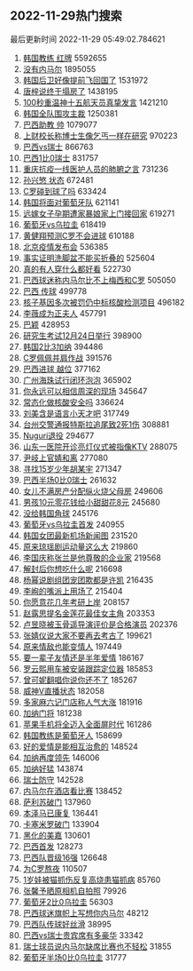 ## 2022-11-29热门搜索 
最后更新时间 2022-11-29 05:49:02.784621 
1. [韩国教练 红牌](https://s.weibo.com/weibo?q=%E9%9F%A9%E5%9B%BD%E6%95%99%E7%BB%83%20%E7%BA%A2%E7%89%8C&t=31&band_rank=1&Refer=top) 5592655
1. [没有内马尔](https://s.weibo.com/weibo?q=%23%E6%B2%A1%E6%9C%89%E5%86%85%E9%A9%AC%E5%B0%94%23&t=31&band_rank=4&Refer=top) 1895055
1. [韩国后卫好像提前飞回国了](https://s.weibo.com/weibo?q=%23%E9%9F%A9%E5%9B%BD%E5%90%8E%E5%8D%AB%E5%A5%BD%E5%83%8F%E6%8F%90%E5%89%8D%E9%A3%9E%E5%9B%9E%E5%9B%BD%E4%BA%86%23&t=31&band_rank=2&Refer=top) 1531972
1. [唐梓说终于塌房了](https://s.weibo.com/weibo?q=%23%E5%94%90%E6%A2%93%E8%AF%B4%E7%BB%88%E4%BA%8E%E5%A1%8C%E6%88%BF%E4%BA%86%23&t=31&band_rank=4&Refer=top) 1438195
1. [100秒重温神十五航天员真挚发言](https://s.weibo.com/weibo?q=%23100%E7%A7%92%E9%87%8D%E6%B8%A9%E7%A5%9E%E5%8D%81%E4%BA%94%E8%88%AA%E5%A4%A9%E5%91%98%E7%9C%9F%E6%8C%9A%E5%8F%91%E8%A8%80%23&t=31&band_rank=3&Refer=top) 1421210
1. [韩国全队围攻主裁](https://s.weibo.com/weibo?q=%23%E9%9F%A9%E5%9B%BD%E5%85%A8%E9%98%9F%E5%9B%B4%E6%94%BB%E4%B8%BB%E8%A3%81%23&t=31&band_rank=10&Refer=top) 1250381
1. [巴西助教 帅](https://s.weibo.com/weibo?q=%E5%B7%B4%E8%A5%BF%E5%8A%A9%E6%95%99%20%E5%B8%85&t=31&band_rank=37&Refer=top) 1079077
1. [上财校长称博士生像乞丐一样在研究](https://s.weibo.com/weibo?q=%23%E4%B8%8A%E8%B4%A2%E6%A0%A1%E9%95%BF%E7%A7%B0%E5%8D%9A%E5%A3%AB%E7%94%9F%E5%83%8F%E4%B9%9E%E4%B8%90%E4%B8%80%E6%A0%B7%E5%9C%A8%E7%A0%94%E7%A9%B6%23&t=31&band_rank=5&Refer=top) 970223
1. [巴西vs瑞士](https://s.weibo.com/weibo?q=%23%E5%B7%B4%E8%A5%BFvs%E7%91%9E%E5%A3%AB%23&t=31&band_rank=6&Refer=top) 866763
1. [巴西1比0瑞士](https://s.weibo.com/weibo?q=%23%E5%B7%B4%E8%A5%BF1%E6%AF%940%E7%91%9E%E5%A3%AB%23&t=31&band_rank=4&Refer=top) 831757
1. [重庆抗疫一线医护人员的肺腑之言](https://s.weibo.com/weibo?q=%23%E9%87%8D%E5%BA%86%E6%8A%97%E7%96%AB%E4%B8%80%E7%BA%BF%E5%8C%BB%E6%8A%A4%E4%BA%BA%E5%91%98%E7%9A%84%E8%82%BA%E8%85%91%E4%B9%8B%E8%A8%80%23&t=31&band_rank=7&Refer=top) 731236
1. [孙兴慜 状态](https://s.weibo.com/weibo?q=%E5%AD%99%E5%85%B4%E6%85%9C%20%E7%8A%B6%E6%80%81&t=31&band_rank=8&Refer=top) 672481
1. [C罗碰到球了吗](https://s.weibo.com/weibo?q=%23C%E7%BD%97%E7%A2%B0%E5%88%B0%E7%90%83%E4%BA%86%E5%90%97%23&t=31&band_rank=34&Refer=top) 633424
1. [韩国将面对葡萄牙队](https://s.weibo.com/weibo?q=%23%E9%9F%A9%E5%9B%BD%E5%B0%86%E9%9D%A2%E5%AF%B9%E8%91%A1%E8%90%84%E7%89%99%E9%98%9F%23&t=31&band_rank=14&Refer=top) 621141
1. [远嫁女子孕期遭家暴娘家上门接回家](https://s.weibo.com/weibo?q=%23%E8%BF%9C%E5%AB%81%E5%A5%B3%E5%AD%90%E5%AD%95%E6%9C%9F%E9%81%AD%E5%AE%B6%E6%9A%B4%E5%A8%98%E5%AE%B6%E4%B8%8A%E9%97%A8%E6%8E%A5%E5%9B%9E%E5%AE%B6%23&t=31&band_rank=9&Refer=top) 619271
1. [葡萄牙vs乌拉圭](https://s.weibo.com/weibo?q=%23%E8%91%A1%E8%90%84%E7%89%99vs%E4%B9%8C%E6%8B%89%E5%9C%AD%23&t=31&band_rank=11&Refer=top) 618419
1. [黄健翔预测C罗不会进球](https://s.weibo.com/weibo?q=%23%E9%BB%84%E5%81%A5%E7%BF%94%E9%A2%84%E6%B5%8BC%E7%BD%97%E4%B8%8D%E4%BC%9A%E8%BF%9B%E7%90%83%23&t=31&band_rank=23&Refer=top) 610188
1. [北京疫情发布会](https://s.weibo.com/weibo?q=%23%E5%8C%97%E4%BA%AC%E7%96%AB%E6%83%85%E5%8F%91%E5%B8%83%E4%BC%9A%23&t=31&band_rank=43&Refer=top) 536385
1. [事实证明洗脚盆不能买折叠的](https://s.weibo.com/weibo?q=%23%E4%BA%8B%E5%AE%9E%E8%AF%81%E6%98%8E%E6%B4%97%E8%84%9A%E7%9B%86%E4%B8%8D%E8%83%BD%E4%B9%B0%E6%8A%98%E5%8F%A0%E7%9A%84%23&t=31&band_rank=12&Refer=top) 525604
1. [真的有人穿什么都好看](https://s.weibo.com/weibo?q=%23%E7%9C%9F%E7%9A%84%E6%9C%89%E4%BA%BA%E7%A9%BF%E4%BB%80%E4%B9%88%E9%83%BD%E5%A5%BD%E7%9C%8B%23&t=31&band_rank=14&Refer=top) 522730
1. [巴西球迷称内马尔比不上梅西和C罗](https://s.weibo.com/weibo?q=%23%E5%B7%B4%E8%A5%BF%E7%90%83%E8%BF%B7%E7%A7%B0%E5%86%85%E9%A9%AC%E5%B0%94%E6%AF%94%E4%B8%8D%E4%B8%8A%E6%A2%85%E8%A5%BF%E5%92%8CC%E7%BD%97%23&t=31&band_rank=31&Refer=top) 505050
1. [巴西 传球](https://s.weibo.com/weibo?q=%E5%B7%B4%E8%A5%BF%20%E4%BC%A0%E7%90%83&t=31&band_rank=50&Refer=top) 499778
1. [核子基因多次被罚仍中标核酸检测项目](https://s.weibo.com/weibo?q=%23%E6%A0%B8%E5%AD%90%E5%9F%BA%E5%9B%A0%E5%A4%9A%E6%AC%A1%E8%A2%AB%E7%BD%9A%E4%BB%8D%E4%B8%AD%E6%A0%87%E6%A0%B8%E9%85%B8%E6%A3%80%E6%B5%8B%E9%A1%B9%E7%9B%AE%23&t=31&band_rank=13&Refer=top) 496182
1. [李薇成为正夫人](https://s.weibo.com/weibo?q=%23%E6%9D%8E%E8%96%87%E6%88%90%E4%B8%BA%E6%AD%A3%E5%A4%AB%E4%BA%BA%23&t=31&band_rank=15&Refer=top) 457791
1. [巴颖](https://s.weibo.com/weibo?q=%E5%B7%B4%E9%A2%96&t=31&band_rank=27&Refer=top) 428953
1. [研究生考试12月24日举行](https://s.weibo.com/weibo?q=%23%E7%A0%94%E7%A9%B6%E7%94%9F%E8%80%83%E8%AF%9512%E6%9C%8824%E6%97%A5%E4%B8%BE%E8%A1%8C%23&t=31&band_rank=16&Refer=top) 398900
1. [韩国2比3加纳](https://s.weibo.com/weibo?q=%23%E9%9F%A9%E5%9B%BD2%E6%AF%943%E5%8A%A0%E7%BA%B3%23&t=31&band_rank=17&Refer=top) 394486
1. [C罗佩佩并肩作战](https://s.weibo.com/weibo?q=%23C%E7%BD%97%E4%BD%A9%E4%BD%A9%E5%B9%B6%E8%82%A9%E4%BD%9C%E6%88%98%23&t=31&band_rank=31&Refer=top) 391576
1. [巴西进球 越位](https://s.weibo.com/weibo?q=%E5%B7%B4%E8%A5%BF%E8%BF%9B%E7%90%83%20%E8%B6%8A%E4%BD%8D&t=31&band_rank=21&Refer=top) 377162
1. [广州海珠试行闭环泡泡](https://s.weibo.com/weibo?q=%23%E5%B9%BF%E5%B7%9E%E6%B5%B7%E7%8F%A0%E8%AF%95%E8%A1%8C%E9%97%AD%E7%8E%AF%E6%B3%A1%E6%B3%A1%23&t=31&band_rank=18&Refer=top) 365902
1. [你永远可以相信周深的现场](https://s.weibo.com/weibo?q=%23%E4%BD%A0%E6%B0%B8%E8%BF%9C%E5%8F%AF%E4%BB%A5%E7%9B%B8%E4%BF%A1%E5%91%A8%E6%B7%B1%E7%9A%84%E7%8E%B0%E5%9C%BA%23&t=31&band_rank=20&Refer=top) 345647
1. [常态化做核酸安全吗](https://s.weibo.com/weibo?q=%23%E5%B8%B8%E6%80%81%E5%8C%96%E5%81%9A%E6%A0%B8%E9%85%B8%E5%AE%89%E5%85%A8%E5%90%97%23&t=31&band_rank=19&Refer=top) 336624
1. [刘美含是语言小天才吧](https://s.weibo.com/weibo?q=%23%E5%88%98%E7%BE%8E%E5%90%AB%E6%98%AF%E8%AF%AD%E8%A8%80%E5%B0%8F%E5%A4%A9%E6%89%8D%E5%90%A7%23&t=31&band_rank=21&Refer=top) 317749
1. [台州交警通报特斯拉追尾致2死1伤](https://s.weibo.com/weibo?q=%23%E5%8F%B0%E5%B7%9E%E4%BA%A4%E8%AD%A6%E9%80%9A%E6%8A%A5%E7%89%B9%E6%96%AF%E6%8B%89%E8%BF%BD%E5%B0%BE%E8%87%B42%E6%AD%BB1%E4%BC%A4%23&t=31&band_rank=22&Refer=top) 308881
1. [Nuguri退役](https://s.weibo.com/weibo?q=%23Nuguri%E9%80%80%E5%BD%B9%23&t=31&band_rank=24&Refer=top) 294677
1. [山东一医院开诊亮灯仪式被指像KTV](https://s.weibo.com/weibo?q=%23%E5%B1%B1%E4%B8%9C%E4%B8%80%E5%8C%BB%E9%99%A2%E5%BC%80%E8%AF%8A%E4%BA%AE%E7%81%AF%E4%BB%AA%E5%BC%8F%E8%A2%AB%E6%8C%87%E5%83%8FKTV%23&t=31&band_rank=25&Refer=top) 288075
1. [尹岐上官婧和离](https://s.weibo.com/weibo?q=%23%E5%B0%B9%E5%B2%90%E4%B8%8A%E5%AE%98%E5%A9%A7%E5%92%8C%E7%A6%BB%23&t=31&band_rank=26&Refer=top) 277080
1. [寻找15岁少年胡某宇](https://s.weibo.com/weibo?q=%23%E5%AF%BB%E6%89%BE15%E5%B2%81%E5%B0%91%E5%B9%B4%E8%83%A1%E6%9F%90%E5%AE%87%23&t=31&band_rank=27&Refer=top) 271347
1. [巴西半场0比0瑞士](https://s.weibo.com/weibo?q=%23%E5%B7%B4%E8%A5%BF%E5%8D%8A%E5%9C%BA0%E6%AF%940%E7%91%9E%E5%A3%AB%23&t=31&band_rank=25&Refer=top) 261632
1. [女儿不满房产分配纵火烧父母房](https://s.weibo.com/weibo?q=%23%E5%A5%B3%E5%84%BF%E4%B8%8D%E6%BB%A1%E6%88%BF%E4%BA%A7%E5%88%86%E9%85%8D%E7%BA%B5%E7%81%AB%E7%83%A7%E7%88%B6%E6%AF%8D%E6%88%BF%23&t=31&band_rank=46&Refer=top) 249606
1. [男孩10元零花钱给小甜甜花8元](https://s.weibo.com/weibo?q=%23%E7%94%B7%E5%AD%A910%E5%85%83%E9%9B%B6%E8%8A%B1%E9%92%B1%E7%BB%99%E5%B0%8F%E7%94%9C%E7%94%9C%E8%8A%B18%E5%85%83%23&t=31&band_rank=48&Refer=top) 245680
1. [没给韩国角球](https://s.weibo.com/weibo?q=%E6%B2%A1%E7%BB%99%E9%9F%A9%E5%9B%BD%E8%A7%92%E7%90%83&t=31&band_rank=28&Refer=top) 245176
1. [葡萄牙vs乌拉圭首发](https://s.weibo.com/weibo?q=%23%E8%91%A1%E8%90%84%E7%89%99vs%E4%B9%8C%E6%8B%89%E5%9C%AD%E9%A6%96%E5%8F%91%23&t=31&band_rank=33&Refer=top) 240955
1. [韩国女团最新机场新闻图](https://s.weibo.com/weibo?q=%23%E9%9F%A9%E5%9B%BD%E5%A5%B3%E5%9B%A2%E6%9C%80%E6%96%B0%E6%9C%BA%E5%9C%BA%E6%96%B0%E9%97%BB%E5%9B%BE%23&t=31&band_rank=29&Refer=top) 231520
1. [原来琼瑶剧运动量这么大](https://s.weibo.com/weibo?q=%23%E5%8E%9F%E6%9D%A5%E7%90%BC%E7%91%B6%E5%89%A7%E8%BF%90%E5%8A%A8%E9%87%8F%E8%BF%99%E4%B9%88%E5%A4%A7%23&t=31&band_rank=30&Refer=top) 219860
1. [李国庆称张兰是他尊敬的企业家](https://s.weibo.com/weibo?q=%23%E6%9D%8E%E5%9B%BD%E5%BA%86%E7%A7%B0%E5%BC%A0%E5%85%B0%E6%98%AF%E4%BB%96%E5%B0%8A%E6%95%AC%E7%9A%84%E4%BC%81%E4%B8%9A%E5%AE%B6%23&t=31&band_rank=31&Refer=top) 219568
1. [解封后你想吃什么呢](https://s.weibo.com/weibo?q=%23%E8%A7%A3%E5%B0%81%E5%90%8E%E4%BD%A0%E6%83%B3%E5%90%83%E4%BB%80%E4%B9%88%E5%91%A2%23&t=31&band_rank=36&Refer=top) 216698
1. [杨幂说剧组团宠团欺都是许凯](https://s.weibo.com/weibo?q=%23%E6%9D%A8%E5%B9%82%E8%AF%B4%E5%89%A7%E7%BB%84%E5%9B%A2%E5%AE%A0%E5%9B%A2%E6%AC%BA%E9%83%BD%E6%98%AF%E8%AE%B8%E5%87%AF%23&t=31&band_rank=32&Refer=top) 216435
1. [李峋的嘴派上用场了](https://s.weibo.com/weibo?q=%23%E6%9D%8E%E5%B3%8B%E7%9A%84%E5%98%B4%E6%B4%BE%E4%B8%8A%E7%94%A8%E5%9C%BA%E4%BA%86%23&t=31&band_rank=33&Refer=top) 215404
1. [你愿意花几年考研上岸](https://s.weibo.com/weibo?q=%23%E4%BD%A0%E6%84%BF%E6%84%8F%E8%8A%B1%E5%87%A0%E5%B9%B4%E8%80%83%E7%A0%94%E4%B8%8A%E5%B2%B8%23&t=31&band_rank=34&Refer=top) 208157
1. [赵露思提名金莲花最佳女主角](https://s.weibo.com/weibo?q=%23%E8%B5%B5%E9%9C%B2%E6%80%9D%E6%8F%90%E5%90%8D%E9%87%91%E8%8E%B2%E8%8A%B1%E6%9C%80%E4%BD%B3%E5%A5%B3%E4%B8%BB%E8%A7%92%23&t=31&band_rank=35&Refer=top) 203353
1. [卢昱晓被玉骨遥导演评价是合格演员](https://s.weibo.com/weibo?q=%23%E5%8D%A2%E6%98%B1%E6%99%93%E8%A2%AB%E7%8E%89%E9%AA%A8%E9%81%A5%E5%AF%BC%E6%BC%94%E8%AF%84%E4%BB%B7%E6%98%AF%E5%90%88%E6%A0%BC%E6%BC%94%E5%91%98%23&t=31&band_rank=37&Refer=top) 202376
1. [张婧仪说大家不要再去考古了](https://s.weibo.com/weibo?q=%23%E5%BC%A0%E5%A9%A7%E4%BB%AA%E8%AF%B4%E5%A4%A7%E5%AE%B6%E4%B8%8D%E8%A6%81%E5%86%8D%E5%8E%BB%E8%80%83%E5%8F%A4%E4%BA%86%23&t=31&band_rank=38&Refer=top) 199621
1. [原来情敌也能变情人](https://s.weibo.com/weibo?q=%23%E5%8E%9F%E6%9D%A5%E6%83%85%E6%95%8C%E4%B9%9F%E8%83%BD%E5%8F%98%E6%83%85%E4%BA%BA%23&t=31&band_rank=39&Refer=top) 197449
1. [要一辈子友情还是半年爱情](https://s.weibo.com/weibo?q=%23%E8%A6%81%E4%B8%80%E8%BE%88%E5%AD%90%E5%8F%8B%E6%83%85%E8%BF%98%E6%98%AF%E5%8D%8A%E5%B9%B4%E7%88%B1%E6%83%85%23&t=31&band_rank=40&Refer=top) 186167
1. [罗云熙用车被安装跟踪定位器](https://s.weibo.com/weibo?q=%23%E7%BD%97%E4%BA%91%E7%86%99%E7%94%A8%E8%BD%A6%E8%A2%AB%E5%AE%89%E8%A3%85%E8%B7%9F%E8%B8%AA%E5%AE%9A%E4%BD%8D%E5%99%A8%23&t=31&band_rank=41&Refer=top) 185853
1. [曾可妮翻唱你说你还不了](https://s.weibo.com/weibo?q=%23%E6%9B%BE%E5%8F%AF%E5%A6%AE%E7%BF%BB%E5%94%B1%E4%BD%A0%E8%AF%B4%E4%BD%A0%E8%BF%98%E4%B8%8D%E4%BA%86%23&t=31&band_rank=42&Refer=top) 185267
1. [威神V直播状态](https://s.weibo.com/weibo?q=%23%E5%A8%81%E7%A5%9EV%E7%9B%B4%E6%92%AD%E7%8A%B6%E6%80%81%23&t=31&band_rank=44&Refer=top) 182058
1. [多家麻六记门店称人气大涨](https://s.weibo.com/weibo?q=%23%E5%A4%9A%E5%AE%B6%E9%BA%BB%E5%85%AD%E8%AE%B0%E9%97%A8%E5%BA%97%E7%A7%B0%E4%BA%BA%E6%B0%94%E5%A4%A7%E6%B6%A8%23&t=31&band_rank=45&Refer=top) 181916
1. [加纳门将](https://s.weibo.com/weibo?q=%23%E5%8A%A0%E7%BA%B3%E9%97%A8%E5%B0%86%23&t=31&band_rank=46&Refer=top) 181238
1. [苹果手机将全迈入全面屏时代](https://s.weibo.com/weibo?q=%23%E8%8B%B9%E6%9E%9C%E6%89%8B%E6%9C%BA%E5%B0%86%E5%85%A8%E8%BF%88%E5%85%A5%E5%85%A8%E9%9D%A2%E5%B1%8F%E6%97%B6%E4%BB%A3%23&t=31&band_rank=47&Refer=top) 161286
1. [韩国教练是葡萄牙人](https://s.weibo.com/weibo?q=%E9%9F%A9%E5%9B%BD%E6%95%99%E7%BB%83%E6%98%AF%E8%91%A1%E8%90%84%E7%89%99%E4%BA%BA&t=31&band_rank=49&Refer=top) 158699
1. [好的爱情是能相互治愈的](https://s.weibo.com/weibo?q=%23%E5%A5%BD%E7%9A%84%E7%88%B1%E6%83%85%E6%98%AF%E8%83%BD%E7%9B%B8%E4%BA%92%E6%B2%BB%E6%84%88%E7%9A%84%23&t=31&band_rank=46&Refer=top) 148524
1. [加纳再度领先](https://s.weibo.com/weibo?q=%23%E5%8A%A0%E7%BA%B3%E5%86%8D%E5%BA%A6%E9%A2%86%E5%85%88%23&t=31&band_rank=48&Refer=top) 146006
1. [加纳好猛](https://s.weibo.com/weibo?q=%23%E5%8A%A0%E7%BA%B3%E5%A5%BD%E7%8C%9B%23&t=31&band_rank=49&Refer=top) 143874
1. [瑞士防守](https://s.weibo.com/weibo?q=%E7%91%9E%E5%A3%AB%E9%98%B2%E5%AE%88&t=31&band_rank=34&Refer=top) 142528
1. [内马尔在酒店看比赛](https://s.weibo.com/weibo?q=%23%E5%86%85%E9%A9%AC%E5%B0%94%E5%9C%A8%E9%85%92%E5%BA%97%E7%9C%8B%E6%AF%94%E8%B5%9B%23&t=31&band_rank=31&Refer=top) 138452
1. [萨利苏破门](https://s.weibo.com/weibo?q=%23%E8%90%A8%E5%88%A9%E8%8B%8F%E7%A0%B4%E9%97%A8%23&t=31&band_rank=50&Refer=top) 137960
1. [本泽马已康复](https://s.weibo.com/weibo?q=%23%E6%9C%AC%E6%B3%BD%E9%A9%AC%E5%B7%B2%E5%BA%B7%E5%A4%8D%23&t=31&band_rank=32&Refer=top) 136441
1. [卡塞米罗破门](https://s.weibo.com/weibo?q=%23%E5%8D%A1%E5%A1%9E%E7%B1%B3%E7%BD%97%E7%A0%B4%E9%97%A8%23&t=31&band_rank=21&Refer=top) 133904
1. [黑化的美嘉](https://s.weibo.com/weibo?q=%23%E9%BB%91%E5%8C%96%E7%9A%84%E7%BE%8E%E5%98%89%23&t=31&band_rank=37&Refer=top) 130601
1. [巴西首发](https://s.weibo.com/weibo?q=%E5%B7%B4%E8%A5%BF%E9%A6%96%E5%8F%91&t=31&band_rank=50&Refer=top) 128273
1. [巴西队晋级16强](https://s.weibo.com/weibo?q=%23%E5%B7%B4%E8%A5%BF%E9%98%9F%E6%99%8B%E7%BA%A716%E5%BC%BA%23&t=31&band_rank=35&Refer=top) 126648
1. [为C罗熬夜](https://s.weibo.com/weibo?q=%23%E4%B8%BAC%E7%BD%97%E7%86%AC%E5%A4%9C%23&t=31&band_rank=42&Refer=top) 110507
1. [1岁娃被猫抓伤反复高烧患猫抓病](https://s.weibo.com/weibo?q=%231%E5%B2%81%E5%A8%83%E8%A2%AB%E7%8C%AB%E6%8A%93%E4%BC%A4%E5%8F%8D%E5%A4%8D%E9%AB%98%E7%83%A7%E6%82%A3%E7%8C%AB%E6%8A%93%E7%97%85%23&t=31&band_rank=18&Refer=top) 85760
1. [张馨予晒原相机自拍照](https://s.weibo.com/weibo?q=%23%E5%BC%A0%E9%A6%A8%E4%BA%88%E6%99%92%E5%8E%9F%E7%9B%B8%E6%9C%BA%E8%87%AA%E6%8B%8D%E7%85%A7%23&t=31&band_rank=45&Refer=top) 79926
1. [葡萄牙2比0乌拉圭](https://s.weibo.com/weibo?q=%23%E8%91%A1%E8%90%84%E7%89%992%E6%AF%940%E4%B9%8C%E6%8B%89%E5%9C%AD%23&t=31&band_rank=38&Refer=top) 56303
1. [巴西球迷旗帜上写想你内马尔](https://s.weibo.com/weibo?q=%23%E5%B7%B4%E8%A5%BF%E7%90%83%E8%BF%B7%E6%97%97%E5%B8%9C%E4%B8%8A%E5%86%99%E6%83%B3%E4%BD%A0%E5%86%85%E9%A9%AC%E5%B0%94%23&t=31&band_rank=47&Refer=top) 48212
1. [巴西队传球好丝滑](https://s.weibo.com/weibo?q=%23%E5%B7%B4%E8%A5%BF%E9%98%9F%E4%BC%A0%E7%90%83%E5%A5%BD%E4%B8%9D%E6%BB%91%23&t=31&band_rank=50&Refer=top) 38995
1. [巴西vs瑞士贵宾席有多豪华](https://s.weibo.com/weibo?q=%23%E5%B7%B4%E8%A5%BFvs%E7%91%9E%E5%A3%AB%E8%B4%B5%E5%AE%BE%E5%B8%AD%E6%9C%89%E5%A4%9A%E8%B1%AA%E5%8D%8E%23&t=31&band_rank=31&Refer=top) 33342
1. [瑞士球员说内马尔缺席比赛也不轻松](https://s.weibo.com/weibo?q=%23%E7%91%9E%E5%A3%AB%E7%90%83%E5%91%98%E8%AF%B4%E5%86%85%E9%A9%AC%E5%B0%94%E7%BC%BA%E5%B8%AD%E6%AF%94%E8%B5%9B%E4%B9%9F%E4%B8%8D%E8%BD%BB%E6%9D%BE%23&t=31&band_rank=35&Refer=top) 31855
1. [葡萄牙半场0比0乌拉圭](https://s.weibo.com/weibo?q=%23%E8%91%A1%E8%90%84%E7%89%99%E5%8D%8A%E5%9C%BA0%E6%AF%940%E4%B9%8C%E6%8B%89%E5%9C%AD%23&t=31&band_rank=35&Refer=top) 31777
